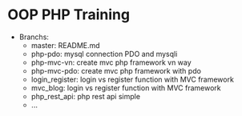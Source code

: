 # OOP PHP Training

- Branchs: 
  + master: README.md 
  + php-pdo: mysql connection PDO and mysqli
  + php-mvc-vn: create mvc php framework vn way
  + php-mvc-pdo: create mvc php framework with pdo
  + login_register: login vs register function with MVC framework
  + mvc_blog: login vs register function with MVC framework
  + php_rest_api: php rest api simple
  + ...
  
